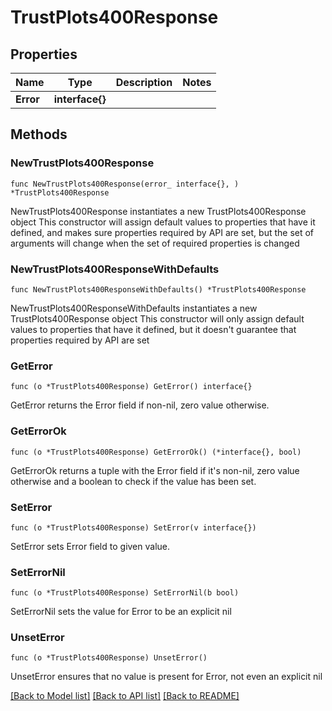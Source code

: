 # TrustPlots400Response

## Properties

Name | Type | Description | Notes
------------ | ------------- | ------------- | -------------
**Error** | **interface{}** |  | 

## Methods

### NewTrustPlots400Response

`func NewTrustPlots400Response(error_ interface{}, ) *TrustPlots400Response`

NewTrustPlots400Response instantiates a new TrustPlots400Response object
This constructor will assign default values to properties that have it defined,
and makes sure properties required by API are set, but the set of arguments
will change when the set of required properties is changed

### NewTrustPlots400ResponseWithDefaults

`func NewTrustPlots400ResponseWithDefaults() *TrustPlots400Response`

NewTrustPlots400ResponseWithDefaults instantiates a new TrustPlots400Response object
This constructor will only assign default values to properties that have it defined,
but it doesn't guarantee that properties required by API are set

### GetError

`func (o *TrustPlots400Response) GetError() interface{}`

GetError returns the Error field if non-nil, zero value otherwise.

### GetErrorOk

`func (o *TrustPlots400Response) GetErrorOk() (*interface{}, bool)`

GetErrorOk returns a tuple with the Error field if it's non-nil, zero value otherwise
and a boolean to check if the value has been set.

### SetError

`func (o *TrustPlots400Response) SetError(v interface{})`

SetError sets Error field to given value.


### SetErrorNil

`func (o *TrustPlots400Response) SetErrorNil(b bool)`

 SetErrorNil sets the value for Error to be an explicit nil

### UnsetError
`func (o *TrustPlots400Response) UnsetError()`

UnsetError ensures that no value is present for Error, not even an explicit nil

[[Back to Model list]](../README.md#documentation-for-models) [[Back to API list]](../README.md#documentation-for-api-endpoints) [[Back to README]](../README.md)



